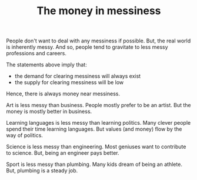 ﻿---
layout: post
title: "The money in messiness"
---

People don't want to deal with any messiness if possible. But, the real world is inherently messy. And so, people tend to gravitate to less messy professions and careers.

The statements above imply that:

- the demand for clearing messiness will always exist
- the supply for clearing messiness will be low

Hence, there is always money near messiness.

Art is less messy than business. People mostly prefer to be an artist. But the money is mostly better in business.

Learning languages is less messy than learning politics. Many clever people spend their time learning languages. But values (and money) flow by the way of politics.

Science is less messy than engineering. Most geniuses want to contribute to science. But, being an engineer pays better.

Sport is less messy than plumbing. Many kids dream of being an athlete. But, plumbing is a steady job.